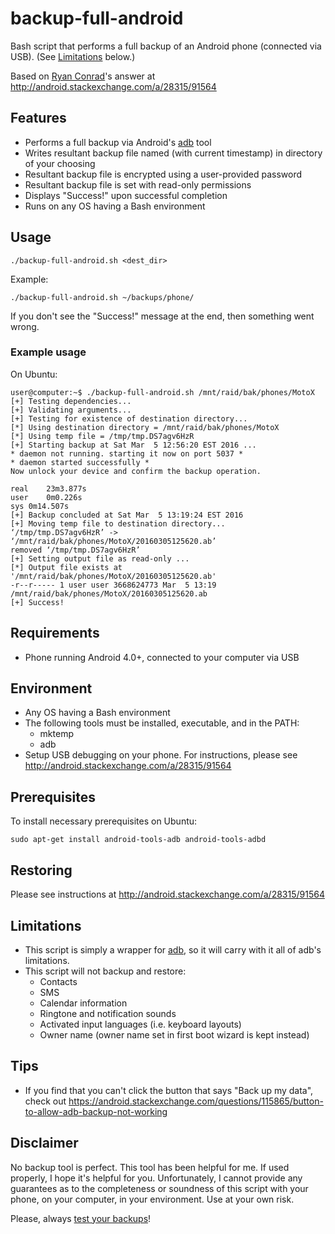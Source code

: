 # backup-full-android
Bash script that performs a full backup of an Android phone (connected via USB).  (See [Limitations](#limitations) below.)

Based on [Ryan Conrad](https://android.stackexchange.com/users/1951/ryan-conrad)'s answer at http://android.stackexchange.com/a/28315/91564


## Features

* Performs a full backup via Android's [adb](https://developer.android.com/tools/help/adb.html) tool
* Writes resultant backup file named (with current timestamp) in directory of your choosing
* Resultant backup file is encrypted using a user-provided password
* Resultant backup file is set with read-only permissions
* Displays "Success!" upon successful completion
* Runs on any OS having a Bash environment


## Usage

```
./backup-full-android.sh <dest_dir> 
```
Example:
```
./backup-full-android.sh ~/backups/phone/
```

If you don't see the "Success!" message at the end, then something went wrong.

### Example usage
On Ubuntu:
```
user@computer:~$ ./backup-full-android.sh /mnt/raid/bak/phones/MotoX
[+] Testing dependencies...
[+] Validating arguments...
[+] Testing for existence of destination directory...
[*] Using destination directory = /mnt/raid/bak/phones/MotoX
[*] Using temp file = /tmp/tmp.DS7agv6HzR
[+] Starting backup at Sat Mar  5 12:56:20 EST 2016 ...
* daemon not running. starting it now on port 5037 *
* daemon started successfully *
Now unlock your device and confirm the backup operation.

real	23m3.877s
user	0m0.226s
sys	0m14.507s
[+] Backup concluded at Sat Mar  5 13:19:24 EST 2016
[+] Moving temp file to destination directory...
‘/tmp/tmp.DS7agv6HzR’ -> ‘/mnt/raid/bak/phones/MotoX/20160305125620.ab’
removed ‘/tmp/tmp.DS7agv6HzR’
[+] Setting output file as read-only ...
[*] Output file exists at '/mnt/raid/bak/phones/MotoX/20160305125620.ab'
-r--r----- 1 user user 3668624773 Mar  5 13:19 /mnt/raid/bak/phones/MotoX/20160305125620.ab
[+] Success!
```


## Requirements

* Phone running Android 4.0+, connected to your computer via USB


## Environment

* Any OS having a Bash environment
* The following tools must be installed, executable, and in the PATH:
    * mktemp
    * adb
* Setup USB debugging on your phone.  For instructions, please see http://android.stackexchange.com/a/28315/91564


## Prerequisites

To install necessary prerequisites on Ubuntu:

    sudo apt-get install android-tools-adb android-tools-adbd


## Restoring

Please see instructions at http://android.stackexchange.com/a/28315/91564


## Limitations

* This script is simply a wrapper for [adb](https://developer.android.com/tools/help/adb.html), so it will carry with it all of adb's limitations.
* This script will not backup and restore:
    * Contacts
    * SMS
    * Calendar information
    * Ringtone and notification sounds
    * Activated input languages (i.e. keyboard layouts)
    * Owner name (owner name set in first boot wizard is kept instead)


## Tips

* If you find that you can't click the button that says "Back up my data", check out https://android.stackexchange.com/questions/115865/button-to-allow-adb-backup-not-working


## Disclaimer

No backup tool is perfect.  This tool has been helpful for me.  If used properly, I hope it's helpful for you.  Unfortunately, I cannot provide any guarantees as to the completeness or soundness of this script with your phone, on your computer, in your environment.  Use at your own risk.

Please, always [test your backups](http://searchdatabackup.techtarget.com/tip/Backup-and-recovery-basics-Testing-your-backups)!
